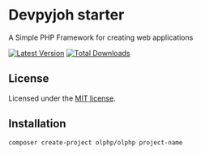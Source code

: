 # Devpyjoh starter
A Simple PHP Framework for creating web applications

[![Latest Version](https://img.shields.io/github/tag/NyirendaJr/devpyjoh-starter.svg)](https://github.com/NyirendaJr/devpyjoh-starter/releases)
[![Total Downloads](https://img.shields.io/packagist/dt/devpyjoh/devpyjoh-starter.svg?style=flat-square)](https://packagist.org/packages/devpyjoh/devpyjoh-starter)


## License

Licensed under the [MIT license](https://opensource.org/licenses/MIT).

## Installation

```sh
composer create-project olphp/olphp project-name
```

